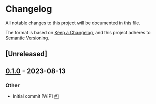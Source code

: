 # Changelog
All notable changes to this project will be documented in this file.

The format is based on [Keep a Changelog](https://keepachangelog.com/en/1.0.0/),
and this project adheres to [Semantic Versioning](https://semver.org/spec/v2.0.0.html).

## [Unreleased]

## [0.1.0](https://github.com/rusty-shelter/rusty-shelter/releases/tag/shelter-storage-v0.1.0) - 2023-08-13

### Other
- Initial commit [WIP] [#1](https://github.com/rusty-shelter/rusty-shelter/pull/1)
